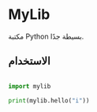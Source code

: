 











# MyLib

مكتبة Python بسيطة جدًا.

## الاستخدام

```python

import mylib

print(mylib.hello("i"))














